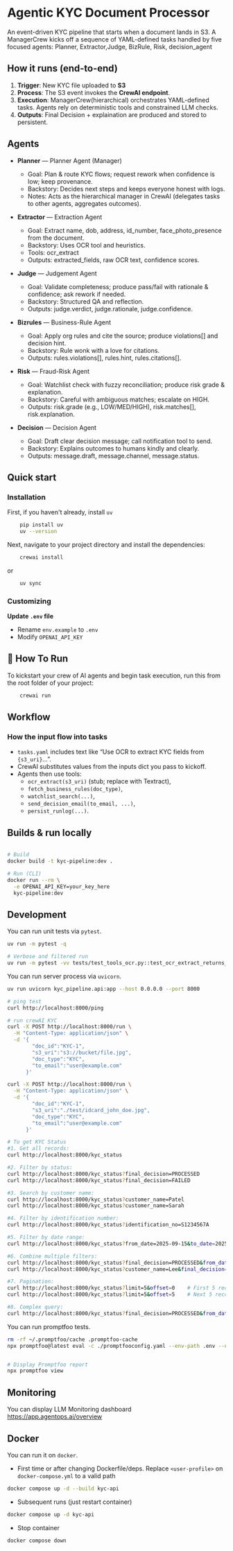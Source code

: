 
# Agentic KYC Document Processor 
An event-driven KYC pipeline that starts when a document lands in S3. A ManagerCrew kicks off a sequence of YAML-defined tasks handled by five focused agents: Planner, Extractor,Judge, BizRule, Risk, decision_agent

## How it runs (end-to-end)

1. **Trigger**: New KYC file uploaded to **S3**
2. **Process**: The S3 event invokes the **CrewAI endpoint**.
3. **Execution**: ManagerCrew(hierarchical) orchestrates YAML-defined tasks. Agents rely on deterministic tools and constrained LLM checks.
4. **Outputs**: Final Decision + explaination are produced and stored to persistent.

## Agents

- **Planner** — Planner Agent (Manager)
  - Goal: Plan & route KYC flows; request rework when confidence is low; keep provenance.
  - Backstory: Decides next steps and keeps everyone honest with logs.
  - Notes: Acts as the hierarchical manager in CrewAI (delegates tasks to other agents, aggregates outcomes).

- **Extractor** — Extraction Agent
  - Goal: Extract name, dob, address, id_number, face_photo_presence from the document.
  - Backstory: Uses OCR tool and heuristics.
  - Tools: ocr_extract
  - Outputs: extracted_fields, raw OCR text, confidence scores.

- **Judge** — Judgement Agent
  - Goal: Validate completeness; produce pass/fail with rationale & confidence; ask rework if needed.
  - Backstory: Structured QA and reflection.
  - Outputs: judge.verdict, judge.rationale, judge.confidence.

- **Bizrules** — Business-Rule Agent
  - Goal: Apply org rules and cite the source; produce violations[] and decision hint.
  - Backstory: Rule wonk with a love for citations.
  - Outputs: rules.violations[], rules.hint, rules.citations[].

- **Risk** — Fraud-Risk Agent
  - Goal: Watchlist check with fuzzy reconciliation; produce risk grade & explanation.
  - Backstory: Careful with ambiguous matches; escalate on HIGH.
  - Outputs: risk.grade (e.g., LOW/MED/HIGH), risk.matches[], risk.explanation.
- **Decision** — Decision Agent
  - Goal: Draft clear decision message; call notification tool to send.
  - Backstory: Explains outcomes to humans kindly and clearly.
  - Outputs: message.draft, message.channel, message.status.

## Quick start

### Installation

First, if you haven't already, install `uv`

```bash
    pip install uv
    uv --version
```

Next, navigate to your project directory and install the dependencies:

```bash
    crewai install
```

or

```bash
    uv sync
```

### Customizing

**Update `.env` file**

- Rename `env.example` to `.env`
- Modify `OPENAI_API_KEY`

## :rocket: How To Run

To kickstart your crew of AI agents and begin task execution, run this from the root folder of your project:

```bash
    crewai run
```

## Workflow

### How the input flow into tasks

- `tasks.yaml` includes text like “Use OCR to extract KYC fields from `{s3_uri}`…”.
- CrewAI substitutes values from the inputs dict you pass to kickoff.
- Agents then use tools:
  - `ocr_extract(s3_uri)` (stub; replace with Textract),
  - `fetch_business_rules(doc_type)`,
  - `watchlist_search(...)`,
  - `send_decision_email(to_email, ...)`,
  - `persist_runlog(...)`.

## Builds & run locally

```bash

# Build
docker build -t kyc-pipeline:dev .

# Run (CLI)
docker run --rm \
  -e OPENAI_API_KEY=your_key_here 
  kyc-pipeline:dev


```

## Development

You can run unit tests via `pytest`.

```bash
uv run -m pytest -q

# Verbose and filtered run
uv run -m pytest -vv tests/test_tools_ocr.py::test_ocr_extract_returns_expected_stub_text
```

You can run server process via `uvicorn`.

```bash
uv run uvicorn kyc_pipeline.api:app --host 0.0.0.0 --port 8000

# ping test
curl http://localhost:8000/ping

# run crewAI KYC
curl -X POST http://localhost:8000/run \
  -H "Content-Type: application/json" \
  -d '{
        "doc_id":"KYC-1",
        "s3_uri":"s3://bucket/file.jpg",
        "doc_type":"KYC",
        "to_email":"user@example.com"
      }'

curl -X POST http://localhost:8000/run \
  -H "Content-Type: application/json" \
  -d '{
        "doc_id":"KYC-1",
        "s3_uri":"./test/idcard_john_doe.jpg",
        "doc_type":"KYC",
        "to_email":"user@example.com"
      }'

# To get KYC Status
#1. Get all records:
curl http://localhost:8000/kyc_status

#2. Filter by status:
curl http://localhost:8000/kyc_status?final_decision=PROCESSED
curl http://localhost:8000/kyc_status?final_decision=FAILED

#3. Search by customer name:
curl http://localhost:8000/kyc_status?customer_name=Patel
curl http://localhost:8000/kyc_status?customer_name=Sarah

#4. Filter by identification number:
curl http://localhost:8000/kyc_status?identification_no=S1234567A

#5. Filter by date range:
curl http://localhost:8000/kyc_status?from_date=2025-09-15&to_date=2025-09-15

#6. Combine multiple filters:
curl http://localhost:8000/kyc_status?final_decision=PROCESSED&from_date=2025-09-15
curl http://localhost:8000/kyc_status?customer_name=Lee&final_decision=INPROCESS

#7. Pagination:
curl http://localhost:8000/kyc_status?limit=5&offset=0    # First 5 records
curl http://localhost:8000/kyc_status?limit=5&offset=5    # Next 5 records

#8. Complex query:
curl http://localhost:8000/kyc_status?final_decision=PROCESSED&from_date=2025-09-15&limit=10
```

You can run promptfoo tests.

```bash
rm -rf ~/.promptfoo/cache .promptfoo-cache
npx promptfoo@latest eval -c ./promptfooconfig.yaml --env-path .env --no-cache --verbose


# Display Promptfoo report
npx promptfoo view

```

## Monitoring

You can display LLM Monitoring dashboard
  https://app.agentops.ai/overview

## Docker

You can run it on `docker`.

- First time or after changing Dockerfile/deps.
  Replace `<user-profile>` on `docker-compose.yml` to a valid path

```bash
docker compose up -d --build kyc-api
```

- Subsequent runs (just restart container)

```bash
docker compose up -d kyc-api
```

- Stop container

```bash
docker compose down

```
